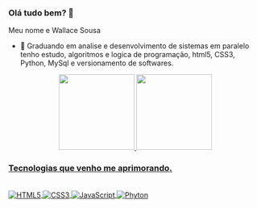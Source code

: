 ### Olá tudo bem? 👋
Meu nome e Wallace Sousa 
- 🌱 Graduando em analise e desenvolvimento de sistemas em paralelo tenho estudo, algoritmos e logica de programação, html5, CSS3, Python, MySql e versionamento de softwares.
<div align="center">
  <a href="https://github.com/wlcguitar">
  <img height="150em" src="https://github-readme-stats.vercel.app/api?username=wlcguitar&show_icons=true&theme=bluepurple&include_all_commits=true&count_private=true"/>
  <img height="150em" src="https://github-readme-stats.vercel.app/api/top-langs/?username=wlcguitar&layout=compact&langs_count=7&theme=bluemono"/>
</div>

### Tecnologias que venho me aprimorando.
  
<div style="display: inline_block"><br/>
    <img align = "center"src="https://img.shields.io/badge/HTML5-E34F26?style=for-the-badge&logo=html5&logoColor=white" alt="HTML5">
    <img align = "center"src="https://img.shields.io/badge/CSS3-1572B6?style=for-the-badge&logo=css3&logoColor=white" alt="CSS3">
    <img align = "center"src="https://img.shields.io/badge/JavaScript-F7DF1E?style=for-the-badge&logo=javascript&logoColor=black" alt="JavaScript">
    <img align = "center"src="https://img.shields.io/badge/Python-3776AB?style=for-the-badge&logo=python&logoColor=white" alt="Phyton">
</div>
  
